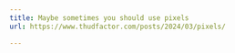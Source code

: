 ```yaml
---
title: Maybe sometimes you should use pixels
url: https://www.thudfactor.com/posts/2024/03/pixels/

---
```

